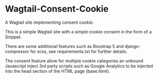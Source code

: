 # Wagtail-Consent-Cookie
A Wagtail site implementing consent cookie.

This is a simple Wagtail site with a simple cookie consent in the form of a Snippet.

There are some additional features such as Boostrap 5 and django-compressor for scss, see requirements.txt for further details.

The consent feature allow for multiple cookie categories an unbound Javascript inject 3rd party scripts such as Google Analytics to be injected into the head section of the HTML page (base.html).
